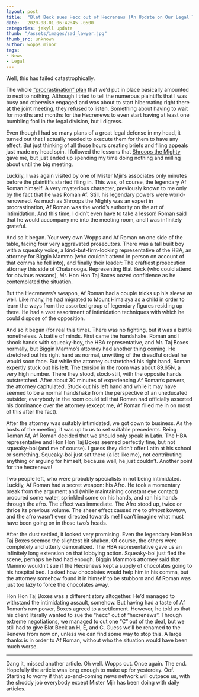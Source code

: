 ```yaml
---
layout: post
title:  "Blat Beck sues Hecc out of Hecrenews (An Update on Our Legal Troubles pt.2)"
date:   2020-08-01 06:42:45 -0500
categories: jekyll update
thumb: "/assets/images/sad_lawyer.jpg"
thumb_src: unknown
author: wopps_minor
tags:
- News
- Legal
---
```


Well, this has failed catastrophically.

The whole [“procrastination” plan](https://hecrenews.github.io/jekyll/update/2020/07/30/an-update-on-our-legal-troubles.html) that we’d put in place basically amounted to next to nothing. Although I tried to tell the numerous plaintiffs that I was busy and otherwise engaged and was about to start hibernating right there at the joint meeting, they refused to listen. Something about having to wait for months and months for the Hecrenews to even start having at least one bumbling fool in the legal division, but I digress.

Even though I had so many plans of a great legal defense in my head, it turned out that I actually needed to execute them for them to have any effect. But just thinking of all those hours creating briefs and filing appeals just made my head spin. I followed the lessons that [Shroops the Mighty](https://www.instagram.com/creator_of_africa) gave me, but just ended up spending my time doing nothing and milling about until the big meeting.

Luckily, I was again visited by one of Mister  Mjir’s associates only minutes before the plaintiffs started filing in. This was, of course, the legendary Af Roman himself. A very mysterious character, previously known to me only by the fact that he was Roman Af. Still, his legendary powers were world-renowned. As much as Shroops the Mighty was an expert in procrastination, Af Roman was the world’s authority on the art of intimidation. And this time, I didn’t even have to take a lesson! Roman said that he would accompany me into the meeting room, and I was infinitely grateful.

And so it began. Your very own Wopps and Af Roman on one side of the table, facing four very aggravated prosecutors. There was a tall built boy with a squeaky voice, a kind-but-firm-looking representative of the HBA, an attorney for Biggin Mammo (who couldn’t attend in person on account of that comma he fell into), and finally their leader: The craftiest prosecution attorney this side of Chatanooga. Representing Blat Beck (who could attend for obvious reasons), Mr. Hon Hon Taj Boxes oozed confidence as he contemplated the situation.

But the Hecrenews’s weapon, Af Roman had a couple tricks up his sleeve as well. Like many, he had migrated to Mount Himalaya as a child in order to learn the ways from the assorted group of legendary figures residing up there. He had a vast assortment of intimidation techniques with which he could dispose of the opposition.

And so it began (for real this time). There was no fighting, but it was a battle nonetheless. A battle of minds. First came the handshake. Roman and I shook hands with squeaky-boy, the HBA representative, and Mr. Taj Boxes normally, but Biggin Mammo’s attorney had another thing coming. He stretched out his right hand as normal, unwitting of the dreadful ordeal he would soon face. But while the attorney outstretched his right hand, Roman expertly stuck out his left. The tension in the room was about 89.65N, a very high number. There they stood, stock-still, with the opposite hands outstretched. After about 30 minutes of experiencing Af Roman’s powers, the attorney capitulated. Stuck out his left hand and while it may have seemed to be a normal handshake from the perspective of an uneducated outsider, everybody in the room could tell that Roman had officially asserted his dominance over the attorney (except me, Af Roman filled me in on most of this after the fact).

After the attorney was suitably intimidated, we got down to business. As the hosts of the meeting, it was up to us to set suitable precedents. Being Roman Af, Af Roman decided that we should only speak in Latin. The HBA representative and Hon Hon Taj Boxes seemed perfectly fine, but not squeaky-boi (and me of course). I guess they didn’t offer Latin at his school or something. Squeaky-boi just sat there (a lot like me), not contributing anything or arguing for himself, because well, he just couldn’t. Another point for the hecrenews!

Two people left, who were probably specialists in not being intimidated. Luckily, Af Roman had a secret weapon: his Afro. He took a momentary break from the argument and (while maintaining constant eye contact) procured some water, sprinkled some on his hands, and ran his hands through the afro. The effect was immediate. The Afro stood up, twice or thrice its previous volume. The sheer effect caused me to *almost* kowtow, and the afro wasn’t even directed towards me! I can’t imagine what must have been going on in those two’s heads.

After the dust settled, it looked very promising. Even the legendary Hon Hon Taj Boxes seemed the slightest bit shaken. Of course, the others were completely and utterly demoralized. The HBA representative gave us an infinitely long extension on that lobbying action. Squeaky-boi just fled the scene, perhaps he had had enough. Biggin Mammo’s attorney said that Mammo wouldn’t sue if the Hecrenews kept a supply of chocolates going to his hospital bed. I asked how chocolates would help him in his comma, but the attorney somehow found it in himself to be stubborn and Af Roman was just too lazy to force the chocolates away.

Hon Hon Taj Boxes was a different story altogether. He’d managed to withstand the intimidating assault, somehow. But having had a taste of Af Roman’s raw power, Boxes agreed to a settlement. However, he told us that his client literally wanted to sue the “hecc” out of “hecrenews”. Through extreme negotiations, we managed to cut one “C” out of the deal, but we still had to give Blat Beck an H, E, and C. Guess we’ll be renamed to the Renews from now on, unless we can find some way to stop this. A large thanks is in order to Af Roman, without who the situation would have been much worse.

---

Dang it, missed another article. Oh well. Wopps out. Once again. The end. Hopefully the article was long enough to make up for yesterday. Oof. Starting to worry if that up-and-coming news network will outpace us, with the shoddy job everybody except Mister Mjir has been doing with daily articles.
